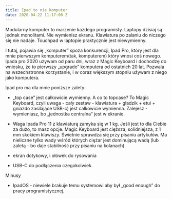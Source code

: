 ```yaml
---
title: Ipad to nie komputer
date: 2020-04-22 11:17:00 Z
---
```


Modularny komputer to marzenie każdego programisty. Laptopy dzisiaj są jednak monolitami. Nie wymienisz ekranu. Klawiatura po zalaniu do niczego się nie nadaje. Touchpad w laptopie praktycznie jest niewymienny.

I tutaj, pojawia się „komputer” spoza konkurencji, Ipad Pro, który jest dla mnie pierwszym komputerem(tak, komputerem) który wnosi coś nowego. Ipada pro 2020 używam od paru dni, wraz z Magic Keyboard i dochodzę do wniosku, że to pierwszy „upgrade” komputera od ostatnich 20 lat. Pozwala na wszechstronne korzystanie, i w coraz większym stopniu używam z niego jako komputera.

Ipad pro ma dla mnie poniższe zalety: 

- „top case” jest całkowicie wymienny. A co to topcase? To Magic Keyboard, czyli uwaga - cały zestaw - klawiatura + gładzik + etui  + gniazdo zasilające USB-c) jest całkowicie wymienna. Zalejesz - wymieniasz, bo „jednostka centralna” jest w ekranie. 

- Waga Ipada Pro 11 z klawiaturą zamyka się w 1 kg. Jeśli jest to dla Ciebie za dużo, to masz opcje. Magic Keyboard jest cięższa, solidniejsza, z 1 mm skokiem klawiszy. Świetnie sprawdza się przy pisaniu artykułów. Ma nieliczne tylko wady wśród których ciężar jest dominującą wadą (lub zaletą - bo daje stabilność przy pisaniu na kolanach).
- ekran dotykowy, i ołówek do rysowania
- USB-C do podłączenia czegokolwiek.

Minusy 


- IpadOS - niewiele brakuje temu systemowi aby był „good enough” do pracy programistycznej. 


